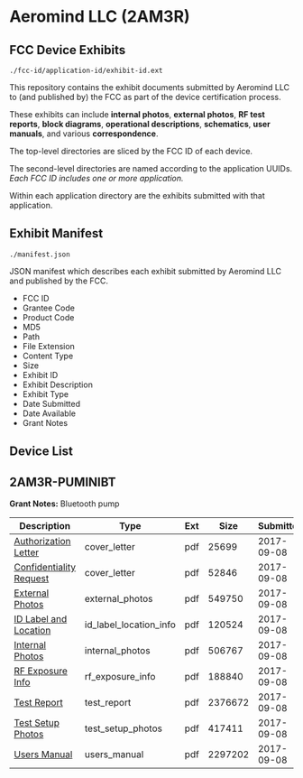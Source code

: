# Aeromind LLC (2AM3R)
## FCC Device Exhibits

```
./fcc-id/application-id/exhibit-id.ext
```

This repository contains the exhibit documents submitted by Aeromind LLC to (and published by) the FCC as part of the device certification process.

These exhibits can include **internal photos**, **external photos**, **RF test reports**, **block diagrams**, **operational descriptions**, **schematics**, **user manuals**, and various **correspondence**.

The top-level directories are sliced by the FCC ID of each device.

The second-level directories are named according to the application UUIDs. *Each FCC ID includes one or more application.*

Within each application directory are the exhibits submitted with that application. 

## Exhibit Manifest

```
./manifest.json
```

JSON manifest which describes each exhibit submitted by Aeromind LLC and published by the FCC.

- FCC ID
- Grantee Code
- Product Code
- MD5
- Path
- File Extension
- Content Type
- Size
- Exhibit ID
- Exhibit Description
- Exhibit Type
- Date Submitted
- Date Available
- Grant Notes

## Device List
## 2AM3R-PUMINIBT
**Grant Notes:** Bluetooth pump

| Description | Type | Ext | Size | Submitted | Available |
| ----------- | ---- | --- | ---- | --------- | --------- |
| [Authorization Letter](2AM3R-PUMINIBT/0b7df9b663ccca9b854743c3b1e19763/3551376.pdf) | cover_letter | pdf | 25699 | 2017-09-08 | 2017-09-08 |
| [Confidentiality Request](2AM3R-PUMINIBT/0b7df9b663ccca9b854743c3b1e19763/3551377.pdf) | cover_letter | pdf | 52846 | 2017-09-08 | 2017-09-08 |
| [External Photos](2AM3R-PUMINIBT/0b7df9b663ccca9b854743c3b1e19763/3551379.pdf) | external_photos | pdf | 549750 | 2017-09-08 | 2017-09-08 |
| [ID Label and Location](2AM3R-PUMINIBT/0b7df9b663ccca9b854743c3b1e19763/3551380.pdf) | id_label_location_info | pdf | 120524 | 2017-09-08 | 2017-09-08 |
| [Internal Photos](2AM3R-PUMINIBT/0b7df9b663ccca9b854743c3b1e19763/3551381.pdf) | internal_photos | pdf | 506767 | 2017-09-08 | 2017-09-08 |
| [RF Exposure Info](2AM3R-PUMINIBT/0b7df9b663ccca9b854743c3b1e19763/3551384.pdf) | rf_exposure_info | pdf | 188840 | 2017-09-08 | 2017-09-08 |
| [Test Report](2AM3R-PUMINIBT/0b7df9b663ccca9b854743c3b1e19763/3551386.pdf) | test_report | pdf | 2376672 | 2017-09-08 | 2017-09-08 |
| [Test Setup Photos](2AM3R-PUMINIBT/0b7df9b663ccca9b854743c3b1e19763/3551387.pdf) | test_setup_photos | pdf | 417411 | 2017-09-08 | 2017-09-08 |
| [Users Manual](2AM3R-PUMINIBT/0b7df9b663ccca9b854743c3b1e19763/3551388.pdf) | users_manual | pdf | 2297202 | 2017-09-08 | 2017-09-08 |

